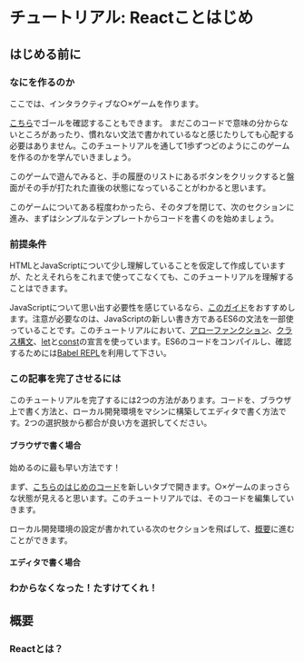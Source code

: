 # チュートリアル: Reactことはじめ

## はじめる前に

### なにを作るのか

ここでは、インタラクティブな○×ゲームを作ります。

[こちら](https://codepen.io/gaearon/pen/gWWZgR?editors=0010)でゴールを確認することもできます。
まだこのコードで意味の分からないところがあったり、慣れない文法で書かれているなと感じたりしても心配する必要はありません。このチュートリアルを通して1歩ずつどのようにこのゲームを作るのかを学んでいきましょう。

このゲームで遊んでみると、手の履歴のリストにあるボタンをクリックすると盤面がその手が打たれた直後の状態になっていることがわかると思います。

このゲームについてある程度わかったら、そのタブを閉じて、次のセクションに進み、まずはシンプルなテンプレートからコードを書くのを始めましょう。

### 前提条件

HTMLとJavaScriptについて少し理解していることを仮定して作成していますが、たとえそれらをこれまで使ってこなくても、このチュートリアルを理解することはできます。

JavaScriptについて思い出す必要性を感じているなら、[このガイド](https://developer.mozilla.org/ja/docs/Web/JavaScript/A_re-introduction_to_JavaScript)をおすすめします。注意が必要なのは、JavaScriptの新しい書き方であるES6の文法を一部使っていることです。このチュートリアルにおいて、[アローファンクション](https://developer.mozilla.org/ja/docs/Web/JavaScript/Reference/arrow_functions)、[クラス構文](https://developer.mozilla.org/ja/docs/Web/JavaScript/Reference/Classes)、[let](https://developer.mozilla.org/ja/docs/Web/JavaScript/Reference/Statements/let)と[const](https://developer.mozilla.org/ja/docs/Web/JavaScript/Reference/Statements/const)の宣言を使っています。ES6のコードをコンパイルし、確認するためには[Babel REPL](https://babeljs.io/repl/#?presets=react&code_lz=MYewdgzgLgBApgGzgWzmWBeGAeAFgRgD4AJRBEAGhgHcQAnBAEwEJsB6AwgbgChRJY_KAEMAlmDh0YWRiGABXVOgB0AczhQAokiVQAQgE8AkowAUPGDADkdECChWeASl4AlOMOBQAIgHkAssp0aIySpogoaFBUQmISdC48QA)を利用して下さい。

### この記事を完了させるには

このチュートリアルを完了するには2つの方法があります。コードを、ブラウザ上で書く方法と、ローカル開発環境をマシンに構築してエディタで書く方法です。2つの選択肢から都合が良い方を選択してください。

#### ブラウザで書く場合

始めるのに最も早い方法です！

まず、[こちらのはじめのコード](https://codepen.io/gaearon/pen/oWWQNa?editors=0010)を新しいタブで開きます。○×ゲームのまっさらな状態が見えると思います。このチュートリアルでは、そのコードを編集していきます。

ローカル開発環境の設定が書かれている次のセクションを飛ばして、[概要](#overview)に進むことができます。

#### エディタで書く場合

### わからなくなった！たすけてくれ！

<a name="overview"></a>

## 概要

### Reactとは？
